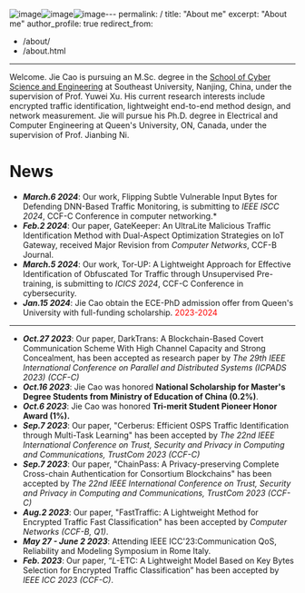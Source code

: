 ![image](https://github.com/JieJayCao/JieJayCao.github.io/assets/45455827/b69f5250-b714-4ad8-a075-5e085955be36)![image](https://github.com/JieJayCao/JieJayCao.github.io/assets/45455827/531a6669-7fd0-4ea7-bd23-13cc8c5004c2)![image](https://github.com/JieJayCao/JieJayCao.github.io/assets/45455827/492b3bb0-46b4-4da2-a624-f6ecaa66756c)---
permalink: /
title: "About me"
excerpt: "About me"
author_profile: true
redirect_from: 
  - /about/
  - /about.html
---

Welcome. Jie Cao is pursuing an M.Sc. degree in the [School of Cyber Science and Engineering](https://cyber.seu.edu.cn/) at Southeast University, Nanjing, China, under the supervision of Prof. Yuwei Xu. His current research interests include encrypted traffic identification, lightweight end-to-end method design, and network measurement. Jie will pursue his Ph.D. degree in Electrical and Computer Engineering at Queen's University, ON, Canada, under the supervision of Prof. Jianbing Ni.

# News
- ***March.6 2024***: Our work, Flipping Subtle Vulnerable Input Bytes for Defending DNN-Based Traffic Monitoring, is submitting to *IEEE ISCC 2024*, CCF-C Conference in computer networking.*
- ***Feb.2 2024***: Our paper, GateKeeper: An UltraLite Malicious Traffic Identification Method with Dual-Aspect Optimization Strategies on IoT Gateway, received Major Revision from *Computer Networks*, CCF-B Journal.
- ***March.5 2024***: Our work, Tor-UP: A Lightweight Approach for Effective Identification of Obfuscated Tor Traffic through Unsupervised Pre-training, is submitting to *ICICS 2024*, CCF-C Conference in cybersecurity.
- ***Jan.15 2024***: Jie Cao obtain the ECE-PhD admission offer from Queen's University with full-funding scholarship.
<font color=red>2023-2024</font>
_________________

- ***Oct.27 2023***: Our paper, DarkTrans: A Blockchain-Based Covert Communication Scheme With High Channel Capacity and Strong Concealment, has been accepted as research paper by *The 29th IEEE International Conference on Parallel and Distributed Systems (ICPADS 2023) (CCF-C)*
- ***Oct.16 2023***: Jie Cao was honored **National Scholarship for Master's Degree Students from Ministry of Education of China (0.2%)**.
- ***Oct.6 2023***: Jie Cao was honored **Tri-merit Student Pioneer Honor Award (1%).**
- ***Sep.7 2023***: Our paper, "Cerberus: Efficient OSPS Traffic Identification through Multi-Task Learning" has been accepted by *The 22nd IEEE International Conference on Trust, Security and Privacy in Computing and Communications, TrustCom 2023 (CCF-C)*
- ***Sep.7 2023***: Our paper, "ChainPass: A Privacy-preserving Complete Cross-chain Authentication for Consortium Blockchains" has been accepted by *The 22nd IEEE International Conference on Trust, Security and Privacy in Computing and Communications, TrustCom 2023 (CCF-C)*
- ***Aug.2 2023***: Our paper, "FastTraffic: A Lightweight Method for Encrypted Traffic Fast Classification" has been accepted by *Computer Networks (CCF-B, Q1)*.
- ***May 27 - June 2 2023***: Attending IEEE ICC'23:Communication QoS, Reliability and Modeling Symposium in Rome Italy.
- ***Feb. 2023***: Our paper, “$L$-ETC: A Lightweight Model Based on Key Bytes Selection for Encrypted Traffic Classification” has been accepted by *IEEE ICC 2023 (CCF-C)*.
